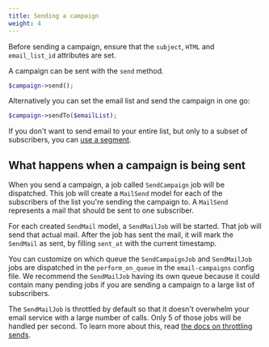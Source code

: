 ```yaml
---
title: Sending a campaign
weight: 4
---
```


Before sending a campaign, ensure that the `subject`, `HTML` and `email_list_id` attributes are set.

A campaign can be sent with the `send` method.

```php
$campaign->send();
```

Alternatively you can set the email list and send the campaign in one go:

```php
$campaign->sendTo($emailList);
```

If you don't want to send email to your entire list, but only to a subset of subscribers, you can [use a segment](/docs/laravel-mailcoach/v4/campaigns/segmenting-lists).

## What happens when a campaign is being sent

When you send a campaign, a job called `SendCampaign` job will be dispatched. This job will create a `MailSend` model for each of the subscribers of the list you're sending the campaign to. A `MailSend` represents a mail that should be sent to one subscriber.

For each created `SendMail` model, a `SendMailJob` will be started. That job will send that actual mail. After the job has sent the mail, it will mark the `SendMail` as sent, by filling `sent_at` with the current timestamp.

 You can customize on which queue the `SendCampaignJob` and `SendMailJob` jobs are dispatched in the `perform_on_queue` in the `email-campaigns` config file. We recommend the `SendMailJob` having its own queue because it could contain many pending jobs if you are sending a campaign to a large list of subscribers.

The `SendMailJob` is throttled by default so that it doesn't overwhelm your email service with a large number of calls. Only 5 of those jobs will be handled per second. To learn more about this, read [the docs on throttling sends](/docs/laravel-mailcoach/v4/advanced-usage-for-php-devs/throttling-sends).
